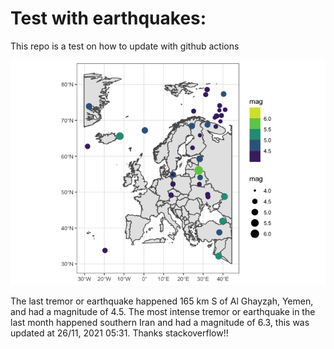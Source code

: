 <!-- README.md is generated from README.Rmd. Please edit that file -->

Test with earthquakes:
======================

This repo is a test on how to update with github actions

![](man/figures/README-unnamed-chunk-2-1.png)

The last tremor or earthquake happened 165 km S of Al Ghayz̧ah, Yemen,
and had a magnitude of 4.5. The most intense tremor or earthquake in the
last month happened southern Iran and had a magnitude of 6.3, this was
updated at 26/11, 2021 05:31. Thanks stackoverflow!!

